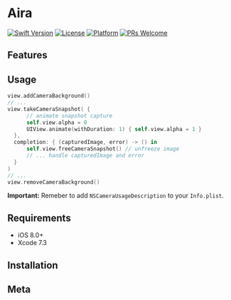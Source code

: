 # Aira

[![Swift Version][swift-image]][swift-url]
[![License][license-image]][license-url]
[![Platform](https://img.shields.io/cocoapods/p/CameraBackground.svg?style=flat)](http://cocoapods.org/pods/CameraBackground)
[![PRs Welcome](https://img.shields.io/badge/PRs-welcome-brightgreen.svg?style=flat-square)](http://makeapullrequest.com)

## Features

<!-- <p align="center">
<img src="screenshots/focus.png"> &nbsp; <img src="screenshots/countdown.png">
</p>
 -->
## Usage

```swift
view.addCameraBackground()
// ...
view.takeCameraSnapshot( {
      // animate snapshot capture
      self.view.alpha = 0
      UIView.animate(withDuration: 1) { self.view.alpha = 1 }
  },
  completion: { (capturedImage, error) -> () in
      self.view.freeCameraSnapshot() // unfreeze image
      // ... handle capturedImage and error
  }
)
// ...
view.removeCameraBackground()
```

**Important:** Remeber to add `NSCameraUsageDescription` to your `Info.plist`.

## Requirements

- iOS 8.0+
- Xcode 7.3

## Installation

## Meta


[swift-image]:https://img.shields.io/badge/swift-3.0-orange.svg
[swift-url]: https://swift.org/
[license-image]: https://img.shields.io/badge/License-MIT-blue.svg
[license-url]: LICENSE.txt